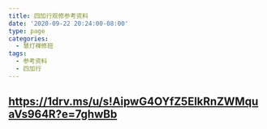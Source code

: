 ```yaml
---
title: 四加行观修参考资料
date: '2020-09-22 20:24:00-08:00'
type: page
categories:
  - 慧灯禅修班
tags:
  - 参考资料
  - 四加行
---
```


## <https://1drv.ms/u/s!AipwG4OYfZ5ElkRnZWMquaVs964R?e=7ghwBb>

